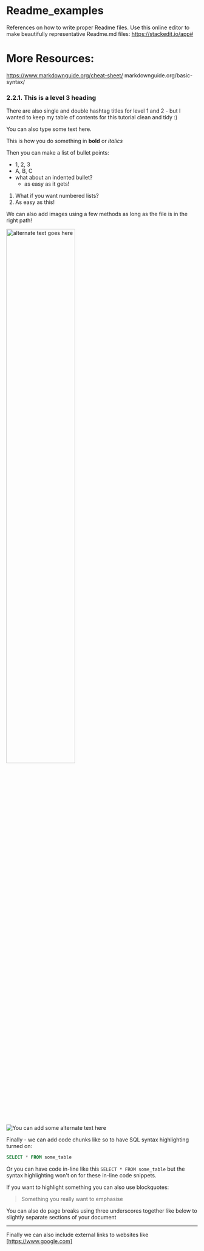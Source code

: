 # Readme_examples
References on how to write proper Readme files.
Use this online editor to make beautifully representative Readme.md files: https://stackedit.io/app#

# More Resources:
https://www.markdownguide.org/cheat-sheet/
markdownguide.org/basic-syntax/

### 2.2.1. This is a level 3 heading

There are also single and double hashtag titles for level 1 and 2 - but I wanted to keep my table of contents for this tutorial clean and tidy :)

You can also type some text here.

This is how you do something in **bold** or _italics_

Then you can make a list of bullet points:

* 1, 2, 3
* A, B, C
* what about an indented bullet?
  + as easy as it gets!

1. What if you want numbered lists?
2. As easy as this!

We can also add images using a few methods as long as the file is in the right path!

<img alt="alternate text goes here" src="lets-do-this.jpg" width="60%" />

![You can add some alternate text here](doh.jpg)

Finally - we can add code chunks like so to have SQL syntax highlighting turned on:

```sql
SELECT * FROM some_table
```

Or you can have code in-line like this `SELECT * FROM some_table` but the syntax highlighting won't on for these in-line code snippets.

If you want to highlight something you can also use blockquotes:

> Something you really want to emphasise

You can also do page breaks using three underscores together like below to slightly separate sections of your document

---

Finally we can also include external links to websites like [https://www.google.com]
